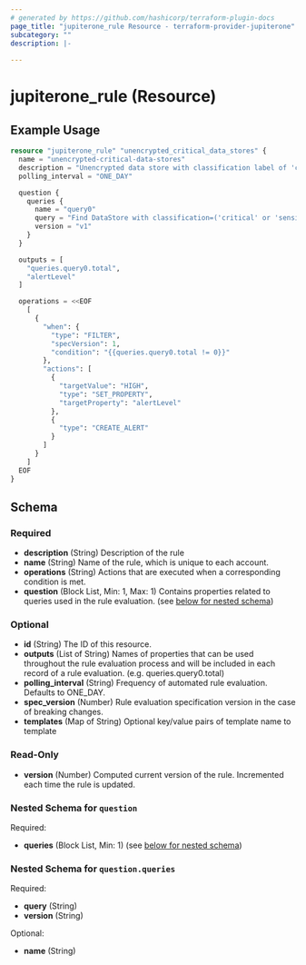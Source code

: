 ```yaml
---
# generated by https://github.com/hashicorp/terraform-plugin-docs
page_title: "jupiterone_rule Resource - terraform-provider-jupiterone"
subcategory: ""
description: |-
  
---
```


# jupiterone_rule (Resource)



## Example Usage

```terraform
resource "jupiterone_rule" "unencrypted_critical_data_stores" {
  name = "unencrypted-critical-data-stores"
  description = "Unencrypted data store with classification label of 'critical' or 'sensitive' or 'confidential' or 'restricted'"
  polling_interval = "ONE_DAY"

  question {
    queries {
      name = "query0"
      query = "Find DataStore with classification=('critical' or 'sensitive' or 'confidential' or 'restricted') and encrypted!=true"
      version = "v1"
    }
  }

  outputs = [
    "queries.query0.total",
    "alertLevel"
  ]

  operations = <<EOF
    [
      {
        "when": {
          "type": "FILTER",
          "specVersion": 1,
          "condition": "{{queries.query0.total != 0}}"
        },
        "actions": [
          {
            "targetValue": "HIGH",
            "type": "SET_PROPERTY",
            "targetProperty": "alertLevel"
          },
          {
            "type": "CREATE_ALERT"
          }
        ]
      }
    ]
  EOF
}
```

<!-- schema generated by tfplugindocs -->
## Schema

### Required

- **description** (String) Description of the rule
- **name** (String) Name of the rule, which is unique to each account.
- **operations** (String) Actions that are executed when a corresponding condition is met.
- **question** (Block List, Min: 1, Max: 1) Contains properties related to queries used in the rule evaluation. (see [below for nested schema](#nestedblock--question))

### Optional

- **id** (String) The ID of this resource.
- **outputs** (List of String) Names of properties that can be used throughout the rule evaluation process and will be included in each record of a rule evaluation. (e.g. queries.query0.total)
- **polling_interval** (String) Frequency of automated rule evaluation. Defaults to ONE_DAY.
- **spec_version** (Number) Rule evaluation specification version in the case of breaking changes.
- **templates** (Map of String) Optional key/value pairs of template name to template

### Read-Only

- **version** (Number) Computed current version of the rule. Incremented each time the rule is updated.

<a id="nestedblock--question"></a>
### Nested Schema for `question`

Required:

- **queries** (Block List, Min: 1) (see [below for nested schema](#nestedblock--question--queries))

<a id="nestedblock--question--queries"></a>
### Nested Schema for `question.queries`

Required:

- **query** (String)
- **version** (String)

Optional:

- **name** (String)



